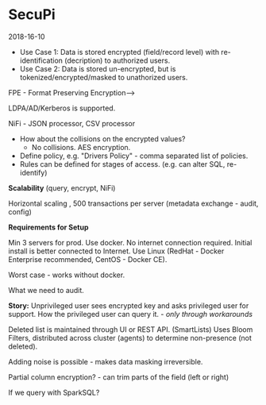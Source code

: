 # SecuPi

2018-16-10

* Use Case 1: Data is stored encrypted (field/record level) with re-identification (decription) to authorized users.
* Use Case 2: Data is stored un-encrypted, but is tokenized/encrypted/masked to unathorized users.

FPE - Format Preserving Encryption-->

LDPA/AD/Kerberos is supported.

NiFi - JSON processor, CSV processor

* How about the collisions on the encrypted values?
  * No collisions. AES encryption.
* Define policy, e.g. "Drivers Policy" - comma separated list of policies.
* Rules can be defined for stages of access. (e.g. can alter SQL, re-identify)



**Scalability** (query, encrypt, NiFi)

Horizontal scaling , 500 transactions per server (metadata exchange - audit, config)

**Requirements for Setup**

Min 3 servers for prod. Use docker. No internet connection required. Initial install is better connected to Internet. Use Linux (RedHat - Docker Enterprise recommended, CentOS - Docker CE).

Worst case - works without docker.

What we need to audit.

**Story:** Unprivileged user sees encrypted key and asks privileged user for support. How the privileged user can query it. - *only through workarounds*



Deleted list is maintained through UI or REST API. (SmartLists) Uses Bloom Filters, distributed across cluster (agents) to determine non-presence (not deleted).

Adding noise is possible - makes data masking irreversible.



Partial column encryption? - can trim parts of the field (left or right)

If we query with SparkSQL?



